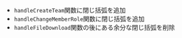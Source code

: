 - `handleCreateTeam`関数に閉じ括弧を追加
- `handleChangeMemberRole`関数に閉じ括弧を追加
- `handleFileDownload`関数の後にある余分な閉じ括弧を削除